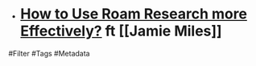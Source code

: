 - # [How to Use Roam Research more Effectively?](https://wshuyi.medium.com/how-to-use-roam-research-more-effectively-257a4a1c81d) ft [[Jamie Miles]]
#Filter #Tags #Metadata
